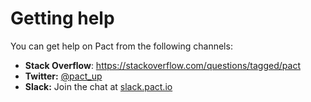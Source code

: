 # Getting help

You can get help on Pact from the following channels:

* **Stack Overflow**: https://stackoverflow.com/questions/tagged/pact
* **Twitter:** [@pact_up](https://twitter.com/pact_up)
* **Slack:** Join the chat at [slack.pact.io](http://slack.pact.io)
